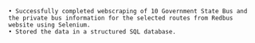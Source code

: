     • Successfully completed webscraping of 10 Government State Bus and the private bus information for the selected routes from Redbus website using Selenium.
    • Stored the data in a structured SQL database.
